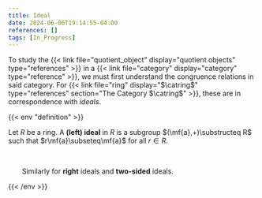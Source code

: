 ```yaml
---
title: Ideal
date: 2024-06-06T19:14:55-04:00
references: []
tags: [In_Progress]
---
```


To study the {{< link file="quotient_object" display="quotient objects" type="references" >}} in a {{< link file="category" display="category" type="reference" >}}, we must first understand the congruence relations in said category. For {{< link file="ring" display="$\catring$" type="references" section="The Category $\catring$" >}}, these are in correspondence with *ideals*.

{{< env "definition" >}}

Let $R$ be a ring. A **(left) ideal** in $R$ is a subgroup $(\mf{a},+)\substructeq R$ such that $r\mf{a}\subseteq\mf{a}$ for all $r\in R$.

<br>

&emsp;&emsp;Similarly for **right** ideals and **two-sided** ideals.

{{< /env >}}
